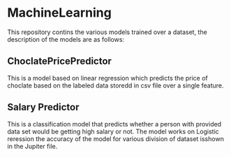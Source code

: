 # MachineLearning
This repository contins the various models trained over a dataset, the description of the models are as follows:

## ChoclatePricePredictor
This is a model based on linear regression which predicts the price of choclate based on the labeled data storedd in csv file over a single feature.

## Salary Predictor
This is a classification model that predicts whether a person  with provided data set would be getting high salary or not. The model works on Logistic reression the accuracy of the model for various division of dataset isshown in the Jupiter file.
